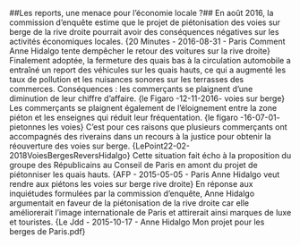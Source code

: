 ##Les reports, une menace pour l’économie locale ?##
En août 2016, la commission d’enquête estime que le projet de piétonisation des voies sur berge de la rive droite pourrait avoir des conséquences négatives sur les activités économiques locales. {20 Minutes - 2016-08-31 - Paris Comment Anne Hidalgo tente dempêcher le retour des voitures sur la rive droite} Finalement adoptée, la fermeture des quais bas à la circulation automobile a entraîné un report des véhicules sur les quais hauts, ce qui a augmenté les taux de pollution et les nuisances sonores sur les terrasses des commerces. Conséquences : les commerçants se plaignent d’une diminution de leur chiffre d’affaire. {le Figaro -12-11-2016- voies sur berge} Les commerçants se plaignent également de l’éloignement entre la zone piéton et les enseignes qui réduit leur fréquentation. {le figaro -16-07-01- pietonnes les voies} C’est pour ces raisons que plusieurs commerçants ont accompagnés des riverains dans un recours à la justice pour obtenir la réouverture des voies sur berge. {LePoint22-02-2018VoiesBergesReversHidalgo} Cette situation fait écho à la proposition du groupe des Républicains au Conseil de Paris en amont du projet de piétonniser les quais hauts. {AFP - 2015-05-05 - Paris Anne Hidalgo veut rendre aux piétons les voies sur berge rive droite} En réponse aux inquiétudes formulées par la commission d’enquête, Anne Hidalgo argumentait en faveur de la piétonisation de la rive droite car elle améliorerait l’image internationale de Paris et attirerait ainsi marques de luxe et touristes. {Le Jdd - 2015-10-17 - Anne Hidalgo  Mon projet pour les berges de Paris.pdf}

